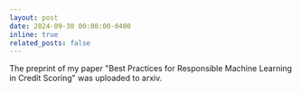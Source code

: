```yaml
---
layout: post
date: 2024-09-30 00:00:00-0400
inline: true
related_posts: false
---
```


The preprint of my paper "Best Practices for Responsible Machine Learning in Credit Scoring" was uploaded to arxiv.
